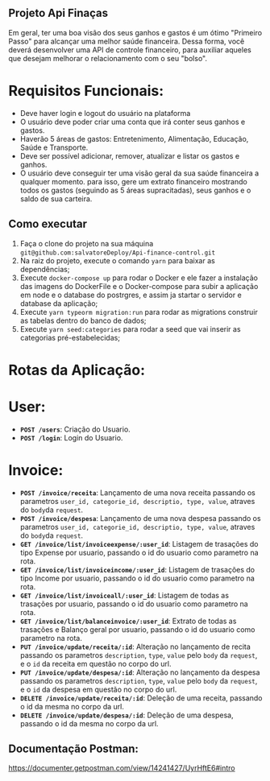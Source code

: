 ## Projeto Api Finaças

Em geral, ter uma boa visão dos seus ganhos e gastos é um ótimo "Primeiro Passo" para alcançar uma melhor saúde financeira. Dessa forma, você deverá desenvolver uma API de controle financeiro, para auxiliar aqueles que desejam melhorar o relacionamento com o seu "bolso".

# Requisitos Funcionais:

- Deve haver login e logout do usuário na plataforma
- O usuário deve poder criar uma conta que irá conter seus ganhos e gastos.
- Haverão 5 áreas de gastos: Entretenimento, Alimentação, Educação, Saúde e Transporte.
- Deve ser possível adicionar, remover, atualizar e listar os gastos e ganhos.
- O usuário deve conseguir ter uma visão geral da sua saúde financeira a qualquer momento. para isso, gere um extrato financeiro mostrando todos os gastos (seguindo as 5 áreas supracitadas), seus ganhos e o saldo de sua carteira.

## Como executar

1. Faça o clone do projeto na sua máquina `git@github.com:salvatoreDeploy/Api-finance-control.git`
2. Na raiz do projeto, execute o comando `yarn` para baixar as dependências;
3. Execute `docker-compose up` para rodar o Docker e ele fazer a instalação das imagens do DockerFile e o Docker-compose para subir a aplicação em node e o database do postrgres, e assim ja startar o servidor e database da aplicação;
4. Execute `yarn typeorm migration:run` para rodar as migrations construir as tabelas dentro do banco de dados;
5. Execute `yarn seed:categories` para rodar a seed que vai inserir as categorias pré-estabelecidas;

# Rotas da Aplicação:

# User:

- **`POST /users`**: Criação do Usuario.
- **`POST /login`**: Login do Usuario.

# Invoice:
- **`POST /invoice/receita`**: Lançamento de uma nova receita passando os parametros `user_id, categorie_id, descriptio, type, value`, atraves do `body`da `request`.
- **`POST /invoice/despesa`**: Lançamento de uma nova despesa passando os parametros `user_id, categorie_id, descriptio, type, value`, atraves do `body`da `request`.
- **`GET /invoice/list/invoiceexpense/:user_id`**: Listagem de trasações do tipo Expense por usuario, passando o id do usuario como parametro na rota.
- **`GET /invoice/list/invoiceincome/:user_id`**: Listagem de trasações do tipo Income por usuario, passando o id do usuario como parametro na rota.
- **`GET /invoice/list/invoiceall/:user_id`**: Listagem de todas as trasações por usuario, passando o id do usuario como parametro na rota.
- **`GET /invoice/list/balanceinvoice/:user_id`**: Extrato de todas as trasações e Balanço geral por usuario, passando o id do usuario como parametro na rota.
- **`PUT /invoice/update/receita/:id`**: Alteração no lançamento de recita passando os parametros `description`, `type`, `value` pelo `body` da `request`, e o `id` da receita em questão no corpo do url.
- **`PUT /invoice/update/despesa/:id`**: Alteração no lançamento da despesa passando os parametros `description`, `type`, `value` pelo `body` da `request`, e o `id` da despesa em questão no corpo do url.
- **`DELETE /invoice/update/receita/:id`**: Deleção de uma receita, passando o id da mesma no corpo da url.
- **`DELETE /invoice/update/despesa/:id`**: Deleção de uma despesa, passando o id da mesma no corpo da url.

## Documentação Postman:

https://documenter.getpostman.com/view/14241427/UyrHftE6#intro
